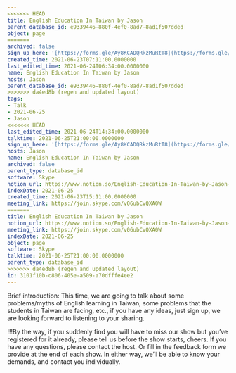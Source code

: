 ```yaml
---
<<<<<<< HEAD
title: English Education In Taiwan by Jason
parent_database_id: e9339446-880f-4ef0-8ad7-8ad1f507dded
object: page
=======
archived: false
sign_up_here: '[https://forms.gle/Ay8KCADQRkzMuRtT8](https://forms.gle/Ay8KCADQRkzMuRtT8)'
created_time: 2021-06-23T07:11:00.0000000
last_edited_time: 2021-06-24T06:34:00.0000000
name: English Education In Taiwan by Jason
hosts: Jason
parent_database_id: e9339446-880f-4ef0-8ad7-8ad1f507dded
>>>>>>> da4ed8b (regen and updated layout)
tags:
- Talk
- 2021-06-25
- Jason
<<<<<<< HEAD
last_edited_time: 2021-06-24T14:34:00.0000000
talktime: 2021-06-25T21:00:00.0000000
sign_up_here: '[https://forms.gle/Ay8KCADQRkzMuRtT8](https://forms.gle/Ay8KCADQRkzMuRtT8)'
hosts: Jason
name: English Education In Taiwan by Jason
archived: false
parent_type: database_id
software: Skype
notion_url: https://www.notion.so/English-Education-In-Taiwan-by-Jason-3101f10bc806405ea509a70dfffe4ee2
indexDate: 2021-06-25
created_time: 2021-06-23T15:11:00.0000000
meeting_link: https://join.skype.com/v06ubCvQXA0W
=======
title: English Education In Taiwan by Jason
notion_url: https://www.notion.so/English-Education-In-Taiwan-by-Jason-3101f10bc806405ea509a70dfffe4ee2
meeting_link: https://join.skype.com/v06ubCvQXA0W
indexDate: 2021-06-25
object: page
software: Skype
talktime: 2021-06-25T21:00:00.0000000
parent_type: database_id
>>>>>>> da4ed8b (regen and updated layout)
id: 3101f10b-c806-405e-a509-a70dfffe4ee2
---
```




Brief introduction: This time, we are going to talk about some problems/myths of English learning in Taiwan, some problems that the students in Taiwan are facing, etc., if you have any ideas, just sign up, we are looking forward to listening to your sharing.

!!!By the way, if you suddenly find you will have to miss our show but you’ve registered for it already, please tell us before the show starts, cheers.
If you have any questions, please contact the host. Or fill in the feedback form we provide at the end of each show. In either way, we’ll be able to know your demands, and contact you individually.

